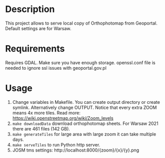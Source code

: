 # Description
This project allows to serve local copy of Orthophotomap from Geoportal.
Default settings are for Warsaw.

# Requirements
Requires GDAL.
Make sure you have enough storage.
openssl.conf file is needed to ignore ssl issues with geoportal.gov.pl

# Usage
1. Change variables in Makefile. You can create output directory or create symlink. Alternatively change OUTPUT. Notice that every extra ZOOM means 4x more tiles. Read more: https://wiki.openstreetmap.org/wiki/Zoom_levels
2. `make downloadData` download orthophotomap sheets. For Warsaw 2021 there are 461 files (142 GB).
3. `make generateTiles` for large area with large zoom it can take multiple days.
4. `make serveTiles` to run Python http server.
5. JOSM tms settings: http://localhost:8000/{zoom}/{x}/{y}.png


